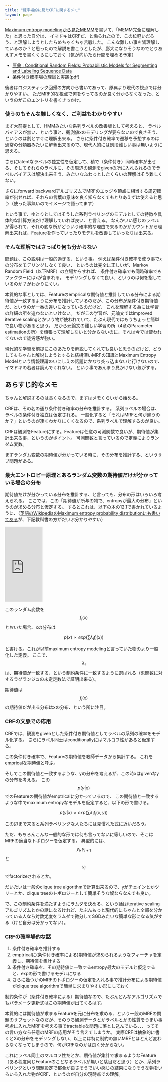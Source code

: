```yaml
---
title: "確率場的に見たCRFに関するメモ"
layout: page	
---
```


[Maximum entropy modelingから見たMEMM](https://karino2.github.io/2019/01/23/174024.html)を書いて、「MEMM完全に理解した」と思った自分は、 イマドキはCRFだ、と煽られたので、この位軽いだろう、と理解しようとしたらめちゃくちゃ苦戦した。
こんな難しい事を皆理解しているのか？と思ったので解説を書こうとしたが、膨大になりそうなのでとりあえずメモを書くくらにしておく（気が向いたら行間を埋める予定）

- [原典 : Conditional Random Fields: Probabilistic Models for Segmenting and Labeling Sequence Data](https://repository.upenn.edu/cis_papers/159/)
- [条件付き確率場の理論と実践(pdf)](https://www.ism.ac.jp/editsec/toukei/pdf/64-2-179.pdf)

後者はロジスティック回帰の方向から書いてあって、原典より現代の視点では分かりやすい。
ただMRF的な視点で何をやってるのか良く分からなくなった、というのがこのエントリを書くきっかけ。

### 使うのもそんな難しくなく、ご利益もわかりやすい

まず大前提として、HMMみたいな系列ラベルの改善版として考えると、
ラベルバイアスが無い、という事と、観測値xのモデリングが要らないので良さそう、というのは割とすぐに理解出来る。
さらに条件付き確率で遷移を予想するのは通常の分類器みたいに解釈出来るので、現代人的には別段難しい事は無いように思える。

さらにlatentなラベルの独立性を仮定して、積で（条件付き）同時確率が出せる、そしてそれらのラベルに、その周辺の観測をgivenの所に入れられるのでラベルバイアスは解決出来そう、みたいなふわっとしたくらいの理解はそう難しくない。

さらにforward backwardアルゴリズムでMRFのエッジや頂点に相当する周辺確率が出せれば、それらの言葉の意味を良く知らなくてもとりあえずは使えると思う（使った事無いのでイメージで語ってます）

という事で、ゆとりとしてはそうした系列ラベリングのモデルとしての特徴や具体的な計算方法だけ理解していれば良い、と言える。
なんかいい感じのラベルが得られて、それの変な所がどういう確率的な理由で来るのかがカウントから理解出来れば、Featureを作っていったりモデルを改善していったりは出来る。

### そんな理解ではさっぱり何も分からない

問題は、この説明は一般的過ぎる、という事。
例えば条件付き確率を使う事でxの分布をモデリングしなくて良い、
というのは完全に正しいが、Markov Random Field（以下MRF）の立場からすれば、
条件付き確率でも同時確率でもファクターにはxが含まれる。
モデリングしなくて良い、というのは何を指しているのか？がわかりにくい。

本質的な事としては、Featureのempricalな期待値と推計している分布による期待値が一致するように分布を推計しているのだが、この分布が条件付き期待値だ、というのが一番の違いになっているのだけど、
これを理解する為には学習の詳細の所を追わないといけない。
だがこの学習が、元論文ではimproved iterative scalingとかいう物が使われていて、たぶん現代ではもうちょっと簡単で良い物があると思う。
だから元論文の難しい学習の所（4章のParameter estimationの所）を頑張って理解しないと分からないのに、それは今では使われてないので徒労感が強い。

現代的な学習を前提にこのあたりを解説してくれても良いと思うのだけど、どうしてもちゃんと解説しようとすると結構深いMRFの知識とMaximum Entropy Modelという情報理論のいにしえの話題にかなり突っ込まないと行けないので、イマドキの若者は読んでくれない。
という事であんまり見かけない気がする。

## あらすじ的なメモ

ちゃんと解説するのは長くなるので、まずはメモくらいから始める。

CRFは、その名の通り条件付き確率の分布を推計する。
系列ラベルの場合は、ラベルの条件付き独立は仮定される。
一般化すると「それはMRFと何が違うのか？」というのが凄くわかりにくくなるので、系列ラベルで理解するのが良い。

CRFは観測をFeatureにする。Featureは任意の可測関数で良いが、期待値が集計出来る事、というのがポイント。
可測関数と言っているので定義によりランダム変数。

まずランダム変数の期待値が分かっている時に、その分布を推計する、というサブ問題がある。


### 最大エントロピー原理とあるランダム変数の期待値だけが分かっている場合の分布

期待値だけが分かっている分布を推計する、と言っても、分布の形はいろいろ考えられる。
ここでは、この「期待値が所与の物で、entropyが最大の分布」というのが求める分布と仮定する。
するとこれは、以下の本の12.1で書かれているように、（[英語のWikipediaのMaximum entropy probability distributionにも書いてある](https://en.m.wikipedia.org/wiki/Maximum_entropy_probability_distribution)が、下記教科書の方がだいぶ分かりやすい）

<iframe style="width:120px;height:240px;" marginwidth="0" marginheight="0" scrolling="no" frameborder="0" src="https://rcm-fe.amazon-adsystem.com/e/cm?ref=qf_sp_asin_til&t=karino203-22&m=amazon&o=9&p=8&l=as1&IS1=1&detail=1&asins=B00HLG9ISQ&bc1=ffffff&lt1=_top&fc1=333333&lc1=0066c0&bg1=ffffff&f=ifr"> </iframe>

このランダム変数を$$f_i(x)$$とおいた場合、xの分布は

$$p(x) \propto exp(\sum{\lambda _i f_i(x)})$$

と書ける。これが以前maximum entropy modelingと言っていた物のより一般化した定義。
ここで、$$\lambda _ i$$は、期待値が一致する、という制約条件に一致するように選ばれる（汎関数に対するラグランジュの未定定数法で証明出来る）。

期待値は$$f_i(x)$$の期待値だが出る分布はxの分布、という所に注目。

### CRFの文脈での応用

CRFでは、観測をgivenとした条件付き期待値としてラベルの系列の確率をモデル化する。
さらにラベル同士はconditionallyにはマルコフ性があると仮定する。

この条件付き確率で、Featureの期待値を教師データから集計する。
これをempricalな期待値と呼ぶ。

そしてこの期待値と一致するような、yの分布を考えるが、この時xはgivenなyの分布を考える。
この$$p(y|x)$$でのFeatureの期待値がemptricalに分かっているので、
この期待値と一致するような中でmaximum entropyなモデルを仮定すると、以下の形で書ける。

$$ p(y|x) \propto exp(\sum{\lambda _i f_i(x, y)})$$

この辺まで来ると系列ラベリングな人たちには見慣れた式に近いだろう。

ただ、もちろんこんな一般的な形では何も言ってないに等しいので、そこはMRFの適当なトポロジーを仮定する。
典型的には、$$y_i, y_{i+1}$$と$$y_i$$でfactorizeされるとか。

だいたいは一般のclique tree algorithmで計算出来るので、yがチェインとかツリーとか、clique treeのトポロジーとして簡単そうな奴ならなんでも良い。

で、この制約条件を満たすようにラムダを決める、という話はiterative scalingアルゴリズムとかの話になるけれど、たぶんもっと現代的にちゃんと全部を分かっている人なら対数尤度をラムダで微分してSGDみたいな簡単な形になる気がする（けど自分は分かってない）。

### CRFの確率場的な話

1. 条件付き確率を推計する
2. emptricalに(条件付き確率による)期待値が求められるようなフィーチャを定義し、期待値を集計する
3. 条件付き確率を、その期待値に一致するentropy最大のモデルと仮定すると、expの形で書けるモデルになる
4. さらに幾つかのMRFのトポロジーの仮定を入れる事で推計分布による期待値がclique tree algorithmで簡単に求まりやすい形にしておく

制約条件が（条件付き確率による）期待値なので、たぶんどんなアルゴリズムでもパラメータ更新式はこの期待値が出てくるはず。

本質的には期待値が求まるFeatureを元に分布を求める、という一般のMRFの問題のサブセットなのだが、そのうち観測データとかラベルとかの性質をうまい事考慮に入れたMRFを考える事でtractableな問題に落とし込んでいる、、、ってその言い方なら任意のMRFの応用がそう言えてしまうか。
実際CRFは抽象的に書くとXの分布をモデリングしない、以上には特に制約の無いMRFとほとんど変わらなくなってしまうので、何がCRFなのかは良く分からない。

これにラベル同士のマルコフ性だとか、期待値が集計で求まるようなFeature（ある程度同じFeatureのことなるラベルが無いと駄目だと思う）とか、系列ラベリングという問題設定で都合が良さそうでいい感じの結果になりそうな物をいろいろ入れた物がCRF、というのが自分の現時点での理解。

